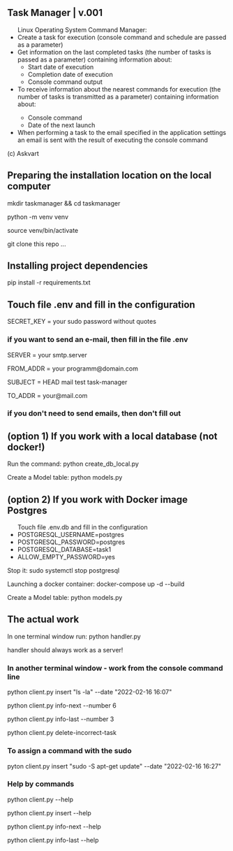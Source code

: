 <h2>Task Manager | v.001</h2>
<ul>Linux Operating System Command Manager:
 <li>Create a task for execution (console command and
schedule are passed as a parameter)</li>
  <li>Get information on the last completed tasks (the number of tasks
is passed as a parameter) containing information about:
    <ul>
      <li>Start date of execution</li>
      <li>Completion date of execution</li>          
      <li>Console command output</li>
    </ul>
    <li> To receive information about the nearest commands for execution (the number of tasks is transmitted as a parameter) containing information about:</li>
    <ul>
        <li>Console command</li>
        <li>Date of the next launch</li>
    </ul>
    <li> When performing a task to the email specified in the application settings
an email is sent with the result of executing the console command</li>
</ul>

<p>(c) Askvart</p>


<h2>Preparing the installation location on the local computer</h2>
<p>mkdir taskmanager && cd taskmanager</p>
<p>python -m venv venv</p>
<p>source venv/bin/activate</p>
<p>git clone this repo ...</p>

<h2>Installing project dependencies</h2>
<p>pip install -r requirements.txt</p>

<h2>Touch file .env and fill in the configuration</h2>
<p>SECRET_KEY = your sudo password without quotes</p>

<h3>if you want to send an e-mail, then fill in the file .env</h3>
<p>SERVER = your smtp.server</p>
<p>FROM_ADDR = your programm@domain.com</p>
<p>SUBJECT = HEAD mail test task-manager</p>
<p>TO_ADDR = your@mail.com</p>
<h3>if you don't need to send emails, then don't fill out </h3>


<h2>(option 1) If you work with a local database (not docker!)</h2>
<p>Run the command: python create_db_local.py</p>
<p>Create a Model table: python models.py</p>

<h2>(option 2) If you work with Docker image Postgres</h2>
<ul>Touch file .env.db and fill in the configuration
<li>POSTGRESQL_USERNAME=postgres</li>
<li>POSTGRESQL_PASSWORD=postgres</li>
<li>POSTGRESQL_DATABASE=task1</li>
<li>ALLOW_EMPTY_PASSWORD=yes</li>
</ul>
<p>Stop it: sudo systemctl stop postgresql</p>
<p>Launching a docker container: docker-compose up -d --build</p>
<p>Create a Model table: python models.py</p>


<h2>The actual work</h2>
<p>In one terminal window run: python handler.py</p>
<p>handler should always work as a server!</p>
<h3>In another terminal window - work from the console command line</h3>
<p>python client.py insert "ls -la" --date "2022-02-16 16:07"</p>
<p>python client.py info-next --number 6</p>
<p>python client.py info-last --number 3</p>
<p>python client.py delete-incorrect-task</p>
<h3>To assign a command with the sudo</h3>
<p>pyton client.py insert "sudo -S apt-get update" --date "2022-02-16 16:27"</p>

<h3>Help by commands</h3>
<p>python client.py --help</p>
<p>python client.py insert --help</p>
<p>python client.py info-next --help</p>
<p>python client.py info-last --help</p>


